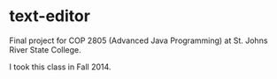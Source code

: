 # text-editor
Final project for COP 2805 (Advanced Java Programming) at St. Johns River State College.

I took this class in Fall 2014.

